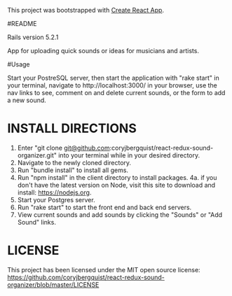 This project was bootstrapped with [Create React App](https://github.com/facebook/create-react-app).

#README

Rails version 5.2.1

App for uploading quick sounds or ideas for musicians and artists.

#Usage

Start your PostreSQL server, then start the application with "rake start" in your terminal, navigate to http://localhost:3000/ in your browser, use the nav links to see, comment on and delete current sounds, or the form to add a new sound.

# INSTALL DIRECTIONS

1. Enter "git clone git@github.com:coryjbergquist/react-redux-sound-organizer.git" into your terminal while in your desired directory.
2. Navigate to the newly cloned directory.
3. Run "bundle install" to install all gems.
4. Run "npm install" in the client directory to install packages.
  4a. if you don't have the latest version on Node, visit this site to download and install: https://nodejs.org.
5. Start your Postgres server.
6. Run "rake start" to start the front end and back end servers.
7. View current sounds and add sounds by clicking the "Sounds" or "Add Sound" links.

# LICENSE

 This project has been licensed under the MIT open source license: https://github.com/coryjbergquist/react-redux-sound-organizer/blob/master/LICENSE

